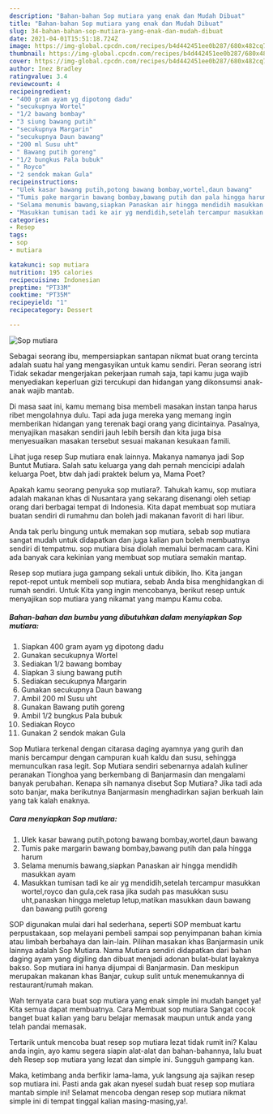 ```yaml
---
description: "Bahan-bahan Sop mutiara yang enak dan Mudah Dibuat"
title: "Bahan-bahan Sop mutiara yang enak dan Mudah Dibuat"
slug: 34-bahan-bahan-sop-mutiara-yang-enak-dan-mudah-dibuat
date: 2021-04-01T15:51:18.724Z
image: https://img-global.cpcdn.com/recipes/b4d442451ee0b287/680x482cq70/sop-mutiara-foto-resep-utama.jpg
thumbnail: https://img-global.cpcdn.com/recipes/b4d442451ee0b287/680x482cq70/sop-mutiara-foto-resep-utama.jpg
cover: https://img-global.cpcdn.com/recipes/b4d442451ee0b287/680x482cq70/sop-mutiara-foto-resep-utama.jpg
author: Inez Bradley
ratingvalue: 3.4
reviewcount: 4
recipeingredient:
- "400 gram ayam yg dipotong dadu"
- "secukupnya Wortel"
- "1/2 bawang bombay"
- "3 siung bawang putih"
- "secukupnya Margarin"
- "secukupnya Daun bawang"
- "200 ml Susu uht"
- " Bawang putih goreng"
- "1/2 bungkus Pala bubuk"
- " Royco"
- "2 sendok makan Gula"
recipeinstructions:
- "Ulek kasar bawang putih,potong bawang bombay,wortel,daun bawang"
- "Tumis pake margarin bawang bombay,bawang putih dan pala hingga harum"
- "Selama menumis bawang,siapkan Panaskan air hingga mendidih masukkan ayam"
- "Masukkan tumisan tadi ke air yg mendidih,setelah tercampur masukkan wortel,royco dan gula,cek rasa jika sudah pas masukkan susu uht,panaskan hingga meletup letup,matikan masukkan daun bawang dan bawang putih goreng"
categories:
- Resep
tags:
- sop
- mutiara

katakunci: sop mutiara 
nutrition: 195 calories
recipecuisine: Indonesian
preptime: "PT33M"
cooktime: "PT35M"
recipeyield: "1"
recipecategory: Dessert

---
```



![Sop mutiara](https://img-global.cpcdn.com/recipes/b4d442451ee0b287/680x482cq70/sop-mutiara-foto-resep-utama.jpg)

Sebagai seorang ibu, mempersiapkan santapan nikmat buat orang tercinta adalah suatu hal yang mengasyikan untuk kamu sendiri. Peran seorang istri Tidak sekadar mengerjakan pekerjaan rumah saja, tapi kamu juga wajib menyediakan keperluan gizi tercukupi dan hidangan yang dikonsumsi anak-anak wajib mantab.

Di masa  saat ini, kamu memang bisa membeli masakan instan tanpa harus ribet mengolahnya dulu. Tapi ada juga mereka yang memang ingin memberikan hidangan yang terenak bagi orang yang dicintainya. Pasalnya, menyajikan masakan sendiri jauh lebih bersih dan kita juga bisa menyesuaikan masakan tersebut sesuai makanan kesukaan famili. 

Lihat juga resep Sup mutiara enak lainnya. Makanya namanya jadi Sop Buntut Mutiara. Salah satu keluarga yang dah pernah mencicipi adalah keluarga Poet, btw dah jadi praktek belum ya, Mama Poet?

Apakah kamu seorang penyuka sop mutiara?. Tahukah kamu, sop mutiara adalah makanan khas di Nusantara yang sekarang disenangi oleh setiap orang dari berbagai tempat di Indonesia. Kita dapat membuat sop mutiara buatan sendiri di rumahmu dan boleh jadi makanan favorit di hari libur.

Anda tak perlu bingung untuk memakan sop mutiara, sebab sop mutiara sangat mudah untuk didapatkan dan juga kalian pun boleh membuatnya sendiri di tempatmu. sop mutiara bisa diolah memalui bermacam cara. Kini ada banyak cara kekinian yang membuat sop mutiara semakin mantap.

Resep sop mutiara juga gampang sekali untuk dibikin, lho. Kita jangan repot-repot untuk membeli sop mutiara, sebab Anda bisa menghidangkan di rumah sendiri. Untuk Kita yang ingin mencobanya, berikut resep untuk menyajikan sop mutiara yang nikamat yang mampu Kamu coba.

<!--inarticleads1-->

##### Bahan-bahan dan bumbu yang dibutuhkan dalam menyiapkan Sop mutiara:

1. Siapkan 400 gram ayam yg dipotong dadu
1. Gunakan secukupnya Wortel
1. Sediakan 1/2 bawang bombay
1. Siapkan 3 siung bawang putih
1. Sediakan secukupnya Margarin
1. Gunakan secukupnya Daun bawang
1. Ambil 200 ml Susu uht
1. Gunakan  Bawang putih goreng
1. Ambil 1/2 bungkus Pala bubuk
1. Sediakan  Royco
1. Gunakan 2 sendok makan Gula


Sop Mutiara terkenal dengan citarasa daging ayamnya yang gurih dan manis bercampur dengan campuran kuah kaldu dan susu, sehingga memunculkan rasa legit. Sop Mutiara sendiri sebenarnya adalah kuliner peranakan Tionghoa yang berkembang di Banjarmasin dan mengalami banyak perubahan. Kenapa sih namanya disebut Sop Mutiara? Jika tadi ada soto banjar, maka berikutnya Banjarmasin menghadirkan sajian berkuah lain yang tak kalah enaknya. 

<!--inarticleads2-->

##### Cara menyiapkan Sop mutiara:

1. Ulek kasar bawang putih,potong bawang bombay,wortel,daun bawang
1. Tumis pake margarin bawang bombay,bawang putih dan pala hingga harum
1. Selama menumis bawang,siapkan Panaskan air hingga mendidih masukkan ayam
1. Masukkan tumisan tadi ke air yg mendidih,setelah tercampur masukkan wortel,royco dan gula,cek rasa jika sudah pas masukkan susu uht,panaskan hingga meletup letup,matikan masukkan daun bawang dan bawang putih goreng


SOP digunakan mulai dari hal sederhana, seperti SOP membuat kartu perpustakaan, sop melayani pembeli sampai sop penyimpanan bahan kimia atau limbah berbahaya dan lain-lain. Pilihan masakan khas Banjarmasin unik lainnya adalah Sop Mutiara. Nama Mutiara sendiri didapatkan dari bahan daging ayam yang digiling dan dibuat menjadi adonan bulat-bulat layaknya bakso. Sop mutiara ini hanya dijumpai di Banjarmasin. Dan meskipun merupakan makanan khas Banjar, cukup sulit untuk menemukannya di restaurant/rumah makan. 

Wah ternyata cara buat sop mutiara yang enak simple ini mudah banget ya! Kita semua dapat membuatnya. Cara Membuat sop mutiara Sangat cocok banget buat kalian yang baru belajar memasak maupun untuk anda yang telah pandai memasak.

Tertarik untuk mencoba buat resep sop mutiara lezat tidak rumit ini? Kalau anda ingin, ayo kamu segera siapin alat-alat dan bahan-bahannya, lalu buat deh Resep sop mutiara yang lezat dan simple ini. Sungguh gampang kan. 

Maka, ketimbang anda berfikir lama-lama, yuk langsung aja sajikan resep sop mutiara ini. Pasti anda gak akan nyesel sudah buat resep sop mutiara mantab simple ini! Selamat mencoba dengan resep sop mutiara nikmat simple ini di tempat tinggal kalian masing-masing,ya!.

